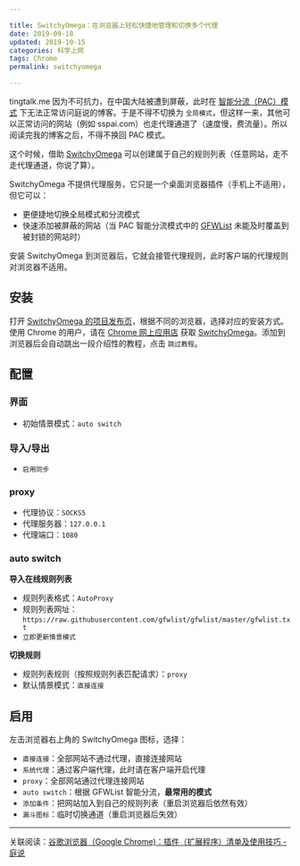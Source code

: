```yaml
---

title: SwitchyOmega：在浏览器上轻松快捷地管理和切换多个代理
date: 2019-09-18
updated: 2019-10-15  
categories: 科学上网
tags: Chrome  
permalink: switchyomega  

---
```


tingtalk.me 因为不可抗力，在中国大陆被遭到屏蔽，此时在 [智能分流（PAC）模式](https://github.com/gfwlist/gfwlist) 下无法正常访问庭说的博客。于是不得不切换为 `全局模式`，但这样一来，其他可以正常访问的网站（例如 sspai.com）也走代理通道了（速度慢，费流量）。所以阅读完我的博客之后，不得不换回 PAC 模式。

这个时候，借助 [SwitchyOmega](https://github.com/FelisCatus/SwitchyOmega/) 可以创建属于自己的规则列表（任意网站，走不走代理通道，你说了算）。

<!-- more -->


SwitchyOmega 不提供代理服务，它只是一个桌面浏览器插件（手机上不适用），但它可以：
- 更便捷地切换全局模式和分流模式
- 快速添加被屏蔽的网站（当 PAC 智能分流模式中的 [GFWList](https://github.com/gfwlist/gfwlist) 未能及时覆盖到被封锁的网站时）



安装 SwitchyOmega 到浏览器后，它就会接管代理规则，此时客户端的代理规则对浏览器不适用。




## 安装

打开 [SwitchyOmega 的项目发布页](https://github.com/FelisCatus/SwitchyOmega/releases)，根据不同的浏览器，选择对应的安装方式。使用 Chrome 的用户，请在 [Chrome 网上应用店](https://chrome.google.com/webstore/detail/proxy-switchyomega/padekgcemlokbadohgkifijomclgjgif?hl=zh-CN) 获取 [SwitchyOmega](https://chrome.google.com/webstore/detail/proxy-switchyomega/padekgcemlokbadohgkifijomclgjgif?hl=zh-CN)。添加到浏览器后会自动跳出一段介绍性的教程，点击 `跳过教程`。



## 配置

### 界面

- 初始情景模式：`auto switch`


### 导入/导出

- `启用同步`

### proxy

- 代理协议：`SOCKS5`
- 代理服务器：`127.0.0.1`
- 代理端口：`1080`

### auto switch

**导入在线规则列表**
- 规则列表格式：`AutoProxy`
- 规则列表网址：`https://raw.githubusercontent.com/gfwlist/gfwlist/master/gfwlist.txt`
- `立即更新情景模式`

**切换规则**
- 规则列表规则（按照规则列表匹配请求）：`proxy`
- 默认情景模式：`直接连接`


## 启用

左击浏览器右上角的 SwitchyOmega 图标，选择：
- `直接连接`：全部网站不通过代理，直接连接网站
- `系统代理`：通过客户端代理，此时请在客户端开启代理
- `proxy`：全部网站通过代理连接网站
- `auto switch`：根据 GFWList 智能分流，**最常用的模式**
- `添加条件`：把网站加入到自己的规则列表（重启浏览器后依然有效）
- `漏斗图标`：临时切换通道（重启浏览器后失效）



---

关联阅读：[谷歌浏览器（Google Chrome)：插件（扩展程序）清单及使用技巧 - 庭说](https://tingtalk.me/chrome/)